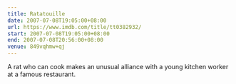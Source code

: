 ```yaml
---
title: Ratatouille
date: 2007-07-08T19:05:00+08:00
url: https://www.imdb.com/title/tt0382932/
start: 2007-07-08T19:05:00+08:00
end: 2007-07-08T20:56:00+08:00
venue: 849vqhmw+qj
---
```

A rat who can cook makes an unusual alliance with a young kitchen worker at a famous restaurant.
